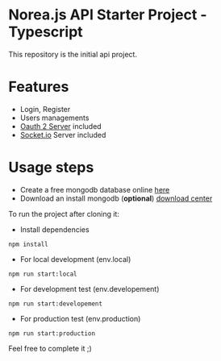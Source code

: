 # Norea.js API Starter Project - Typescript

This repository is the initial api project.

# Features

  - Login, Register
  - Users managements
  - [Oauth 2 Server](https://github.com/noreajs/oauth-v2-provider-me) included
  - [Socket.io](https://github.com/noreajs/realtime#socketio) Server included

# Usage steps

  - Create a free mongodb database online [here](https://www.mongodb.com/atlas-signup-from-mlab?utm_source=mlab.com&utm_medium=referral&utm_campaign=mlab%20signup&utm_content=blue%20sign%20up%20button)
  - Download an install mongodb (**optional**) [download center](https://www.mongodb.com/download-center)


To run the project after cloning it:
  - Install dependencies
 ```powershel
 npm install
 ```
  - For local development (env.local)
 ```powershel
 npm run start:local
 ```
  - For development test (env.developement)
  ```powershel
 npm run start:developement
 ```
  - For production test (env.production)
  ```powershel
 npm run start:production
 ```

Feel free to complete it ;)